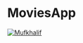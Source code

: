 # MoviesApp
[![Mufkhalif](https://circleci.com/gh/Mufkhalif/MyMovies.svg?style=svg)](https://circleci.com/gh/Mufkhalif/MyMovies)
